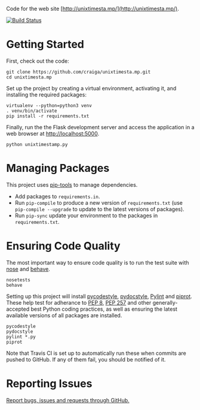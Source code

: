 Code for the web site [http://unixtimesta.mp/](http://unixtimesta.mp/).

[![Build Status](https://travis-ci.org/craiga/unixtimesta.mp.svg?branch=master)](https://travis-ci.org/craiga/unixtimesta.mp)

# Getting Started

First, check out the code:

    git clone https://github.com/craiga/unixtimesta.mp.git
    cd unixtimesta.mp

Set up the project by creating a virtual environment, activating it, and installing the required packages:

    virtualenv --python=python3 venv
    . venv/bin/activate
    pip install -r requirements.txt

Finally, run the the Flask development server and access the application in a web browser at [http://localhost:5000](http://localhost:5000).

    python unixtimestamp.py

# Managing Packages

This project uses [pip-tools](https://github.com/nvie/pip-tools) to manage dependencies.

 * Add packages to `requirements.in`.
 * Run `pip-compile` to produce a new version of `requirements.txt` (use `pip-compile --upgrade` to update to the latest versions of packages).
 * Run `pip-sync` update your environment to the packages in `requirements.txt`.

# Ensuring Code Quality

The most important way to ensure code quality is to run the test suite with [nose](https://nose.readthedocs.io/en/latest/) and [behave](http://behave.readthedocs.io/en/latest/).

    nosetests
    behave

Setting up this project will install [pycodestyle](http://pycodestyle.pycqa.org/), [pydocstyle](http://www.pydocstyle.org), [Pylint](https://www.pylint.org) and [piprot](https://github.com/sesh/piprot). These help test for adherance to [PEP 8](https://www.python.org/dev/peps/pep-0008/), [PEP 257](https://www.python.org/dev/peps/pep-0257/) and other generally-accepted best Python coding practices, as well as ensuring the latest available versions of all packages are installed.

    pycodestyle
    pydocstyle
    pylint *.py
    piprot

Note that Travis CI is set up to automatically run these when commits are pushed to GitHub. If any of them fail, you should be notified of it.

# Reporting Issues

[Report bugs, issues and requests through GitHub.](https://github.com/craiga/unixtimesta.mp/issues)

